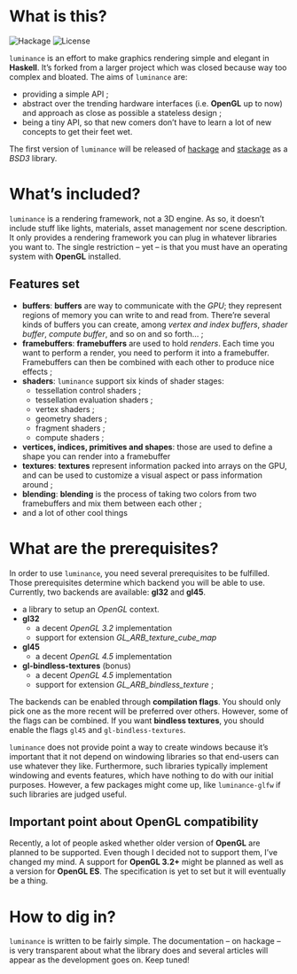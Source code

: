 # What is this?

![Hackage](https://img.shields.io/badge/hackage-0.6.0.1-orange.svg?style=flat)
![License](https://img.shields.io/badge/license-BSD3-blue.svg?style=flat)

`luminance` is an effort to make graphics rendering simple and elegant in **Haskell**. It’s forked
from a larger project which was closed because way too complex and bloated. The aims of `luminance`
are:

  - providing a simple API ;
  - abstract over the trending hardware interfaces (i.e. **OpenGL** up to now) and approach
    as close as possible a stateless design ;
  - being a tiny API, so that new comers don’t have to learn a lot of new concepts to get
    their feet wet.

The first version of `luminance` will be released of [hackage](https://hackage.haskell.org) and
[stackage](https://www.stackage.org) as a *BSD3* library.

# What’s included?

`luminance` is a rendering framework, not a 3D engine. As so, it doesn’t include stuff like
lights, materials, asset management nor scene description. It only provides a rendering framework
you can plug in whatever libraries you want to. The single restriction – yet – is that you must have
an operating system with **OpenGL** installed.

## Features set

- **buffers**: **buffers** are way to communicate with the *GPU*; they represent regions of memory
  you can write to and read from. There’re several kinds of buffers you can create, among *vertex
  and index buffers*, *shader buffer*, *compute buffer*, and so on and so forth… ;
- **framebuffers**: **framebuffers** are used to hold *renders*. Each time you want to perform a
  render, you need to perform it into a framebuffer. Framebuffers can then be combined with each
  other to produce nice effects ;
- **shaders**: `luminance` support six kinds of shader stages:
  + tessellation control shaders ;
  + tessellation evaluation shaders ;
  + vertex shaders ;
  + geometry shaders ;
  + fragment shaders ;
  + compute shaders ;
- **vertices, indices, primitives and shapes**: those are used to define a shape you can render into
  a framebuffer
- **textures**: **textures** represent information packed into arrays on the GPU, and can be used
  to customize a visual aspect or pass information around ;
- **blending**: **blending** is the process of taking two colors from two framebuffers and mix them
  between each other ;
- and a lot of other cool things

# What are the prerequisites?

In order to use `luminance`, you need several prerequisites to be fulfilled. Those prerequisites
determine which backend you will be able to use. Currently, two backends are available: **gl32**
and **gl45**.

- a library to setup an *OpenGL* context.
- **gl32**
  - a decent *OpenGL 3.2* implementation
  - support for extension *GL_ARB_texture_cube_map*
- **gl45**
  - a decent *OpenGL 4.5* implementation
- **gl-bindless-textures** (bonus)
  - a decent *OpenGL 4.5* implementation
  - support for extension *GL_ARB_bindless_texture* ;

The backends can be enabled through **compilation flags**. You should only pick one as the more
recent will be preferred over others. However, some of the flags can be combined. If you want
**bindless textures**, you should enable the flags `gl45` and `gl-bindless-textures`.

`luminance` does not provide point a way to create windows because it’s important that it not depend
on windowing libraries so that end-users can use whatever they like. Furthermore, such libraries
typically implement windowing and events features, which have nothing to do with our initial
purposes. However, a few packages might come up, like `luminance-glfw` if such libraries are judged
useful.

## Important point about OpenGL compatibility

Recently, a lot of people asked whether older version of **OpenGL** are planned to be supported.
Even though I decided not to support them, I’ve changed my mind. A support for **OpenGL 3.2+**
might be planned as well as a version for **OpenGL ES**. The specification is yet to set but it will
eventually be a thing.

# How to dig in?

`luminance` is written to be fairly simple. The documentation – on hackage – is very transparent
about what the library does and several articles will appear as the development goes on. Keep tuned!
